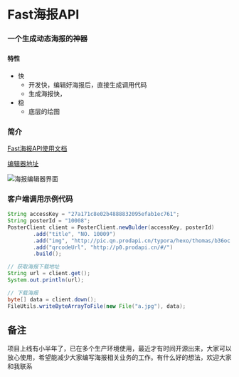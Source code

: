 
# Fast海报API

### 一个生成动态海报的神器

### 

#### 特性
 * 快 
    * 开发快，编辑好海报后，直接生成调用代码
    * 生成海报快，
 * 稳
    * 底层的绘图


### 简介

[Fast海报API使用文档](docs/Fast海报API使用文档.md)

[编辑器地址](http://p0.prodapi.cn/#/)

![海报编辑器界面](http://pic.qn.prodapi.cn/typora/hexo/thomas/777ns.jpg)

### 客户端调用示例代码

```java
String accessKey = "27a171c8e02b4888832095efab1ec761";
String posterId = "10008";
PosterClient client = PosterClient.newBulder(accessKey, posterId)
        .add("title", "NO. 10009")
        .add("img", "http://pic.qn.prodapi.cn/typora/hexo/thomas/b36oc.jpg")
        .add("qrcodeUrl", "http://p0.prodapi.cn/#/")
        .build();

// 获取海报下载地址
String url = client.get();
System.out.println(url);

// 下载海报
byte[] data = client.down();
FileUtils.writeByteArrayToFile(new File("a.jpg"), data);
```

 
## 备注

项目上线有小半年了，已在多个生产环境使用，最近才有时间开源出来，大家可以放心使用，希望能减少大家编写海报相关业务的工作。有什么好的想法，欢迎大家和我联系



 